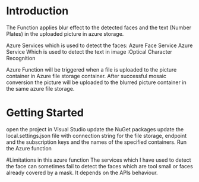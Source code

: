 # Introduction 
The Function applies blur effect to the detected faces and the text (Number Plates) in the uploaded picture in azure storage.

Azure Services which is used to detect the faces: Azure Face Service
Azure Service Which is used to detect the text in image :Optical Character Recognition

Azure Function will be triggered when a file is uploaded to the picture container in Azure file storage container. After successful mosaic conversion the picture will be uploaded to the blurred picture container in the same azure file storage.

# Getting Started
open the project in Visual Studio
update the NuGet packages
update the local.settings.json file with connection string for the file storage, endpoint and the subscription keys and the names of the specified containers. 
Run the Azure function


#Limitations in this azure function
The services which I have used to detect the face can sometimes fail to detect the faces which are tool small or faces already covered by a mask. It depends on the APIs behaviour.
